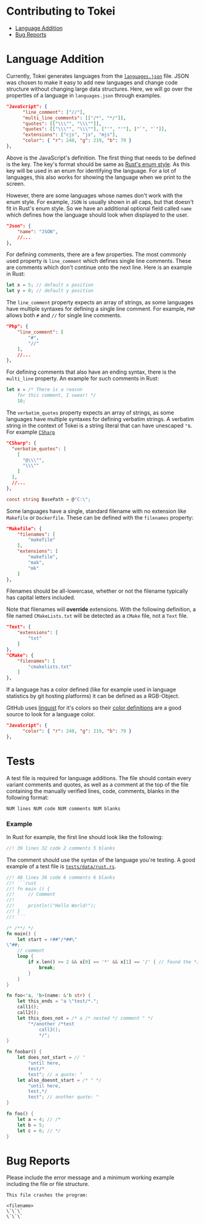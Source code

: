 # Contributing to Tokei

- [Language Addition](#language-addition)
- [Bug Reports](#bug-reports)

# Language Addition

Currently, Tokei generates languages from the [`languages.json`](languages.json)
file. JSON was chosen to make it easy to add new languages and change code
structure without changing large data structures. Here, we will go over the
properties of a language in `languages.json` through examples.

```json
"JavaScript": {
      "line_comment": ["//"],
      "multi_line_comments": [["/*", "*/"]],
      "quotes": [["\\\"", "\\\""]],
      "quotes": [["\\\"", "\\\""], ["'", "'"], ["`", "`"]],
      "extensions": ["cjs", "js", "mjs"],
      "color": { "r": 240, "g": 219, "b": 79 }
},
```

Above is the JavaScript's definition. The first thing that needs to be defined
is the key. The key's format should be same as [Rust's enum style]. As this key
will be used in an enum for identifying the language. For a lot of languages,
this also works for showing the language when we print to the screen.

However, there are some languages whose names don't work with the enum style.
For example, `JSON` is usually shown in all caps, but that doesn't fit in Rust's
enum style. So we have an additional optional field called `name` which defines
how the language should look when displayed to the user.

```json
"Json": {
    "name": "JSON",
    //...
},
```

For defining comments, there are a few properties. The most commonly used
property is `line_comment` which defines single line comments. These are comments
which don't continue onto the next line. Here is an example in Rust:

```rust
let x = 5; // default x position
let y = 0; // default y position
```

The `line_comment` property expects an array of strings, as some languages have
multiple syntaxes for defining a single line comment. For example, `PHP` allows
both `#` and `//` for single line comments.

```json
"Php": {
    "line_comment": [
        "#",
        "//"
    ],
    //...
},
```

For defining comments that also have an ending syntax, there is the `multi_line`
property. An example for such comments in Rust:

```rust
let x = /* There is a reason
    for this comment, I swear! */
    10;
```

The `verbatim_quotes` property expects an array of strings, as some languages
have multiple syntaxes for defining verbatim strings. A verbatim string
in the context of Tokei is a string literal that can have unescaped `"`s. For example [`CSharp`](https://docs.microsoft.com/en-us/dotnet/csharp/programming-guide/strings/#regular-and-verbatim-string-literals)

```json
"CSharp": {
  "verbatim_quotes": [
    [
      "@\\\"",
      "\\\""
    ]
  ],
  //...
},
```

```csharp
const string BasePath = @"C:\";
```

Some languages have a single, standard filename with no extension
like `Makefile` or `Dockerfile`. These can be defined with the
`filenames` property:

```json
"Makefile": {
    "filenames": [
        "makefile"
    ],
    "extensions": [
        "makefile",
        "mak",
        "mk"
    ]
},
```

Filenames should be all-lowercase, whether or not the filename
typically has capital letters included.

Note that filenames will **override** extensions. With the
following definition, a file named `CMakeLists.txt` will be
detected as a `CMake` file, not a `Text` file.

```json
"Text": {
    "extensions": [
        "txt"
    ]
},
"CMake": {
    "filenames": [
        "cmakelists.txt"
    ]
},
```

If a language has a color defined (like for example used in language statistics by git hosting platforms) it can be defined as a RGB-Object.

GitHub uses [linguist](https://github.com/github/linguist) for it's colors so their [color definitions](https://github.com/github/linguist/blob/master/lib/linguist/languages.yml) are a good source to look for a language color.

```json
"JavaScript": {
      "color": { "r": 240, "g": 219, "b": 79 }
},
```

# Tests

A test file is required for language additions. The file should
contain every variant comments and quotes, as well as a comment
at the top of the file containing the manually verified lines,
code, comments, blanks in the following format:

```
NUM lines NUM code NUM comments NUM blanks
```

### Example

In Rust for example, the first line should look like the following:

```rust
//! 39 lines 32 code 2 comments 5 blanks
```

The comment should use the syntax of the language you're testing.
A good example of a test file is [`tests/data/rust.rs`](tests/data/rust.rs).

```rust
//! 48 lines 36 code 6 comments 6 blanks
//! ```rust
//! fn main () {
//!     // Comment
//!
//!     println!("Hello World!");
//! }
//! ```

/* /**/ */
fn main() {
    let start = r##"/*##\"
\"##;
    // comment
    loop {
        if x.len() >= 2 && x[0] == '*' && x[1] == '/' { // found the */
            break;
        }
    }
}

fn foo<'a, 'b>(name: &'b str) {
    let this_ends = "a \"test/*.";
    call1();
    call2();
    let this_does_not = /* a /* nested */ comment " */
        "*/another /*test
            call3();
            */";
}

fn foobar() {
    let does_not_start = // "
        "until here,
        test/*
        test"; // a quote: "
    let also_doesnt_start = /* " */
        "until here,
        test,*/
        test"; // another quote: "
}

fn foo() {
    let a = 4; // /*
    let b = 5;
    let c = 6; // */
}


```

# Bug Reports

Please include the error message and a minimum working example
including the file or file structure.

```
This file crashes the program:

<filename>
\`\`\`
\`\`\`
```

[Rust's enum style]: https://github.com/rust-lang/rfcs/blob/master/text/0430-finalizing-naming-conventions.md#general-naming-conventions
